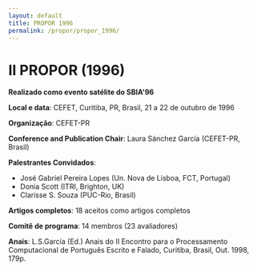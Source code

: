```yaml
---
layout: default
title: PROPOR 1996
permalink: /propor/propor_1996/
---
```


# II PROPOR (1996)

__Realizado como evento satélite do SBIA'96__

__Local e data__: CEFET, Curitiba, PR, Brasil, 21 a 22 de outubro de 1996

__Organização__: CEFET-PR

__Conference and Publication Chair__: Laura Sánchez García (CEFET-PR, Brasil)

__Palestrantes Convidados__:

* José Gabriel Pereira Lopes (Un. Nova de Lisboa, FCT, Portugal)
* Donia Scott (ITRI, Brighton, UK)
* Clarisse S. Souza (PUC-Rio, Brasil)
  
__Artigos completos__: 18 aceitos como artigos completos
    
__Comitê de programa__: 14 membros (23 avaliadores)
    
__Anais__: L.S.García (Ed.) Anais do II Encontro para o Processamento Computacional de Português Escrito e Falado, Curitiba, Brasil, Out. 1998, 179p.

